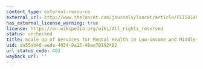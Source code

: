 ```yaml
---
content_type: external-resource
external_url: http://www.thelancet.com/journals/lancet/article/PIIS0140-6736(11)60891-X/
has_external_license_warning: true
license: https://en.wikipedia.org/wiki/All_rights_reserved
status: unchecked
title: Scale Up of Services for Mental Health in Low-income and Middle-income Countries
uid: da55ab46-aede-4034-9a15-48ee79192482
url_status_code: 403
wayback_url: ''
---
```

